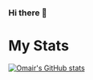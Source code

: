 ### Hi there 👋

<h1>My Stats</h1>

[![Omair's GitHub stats](https://github-readme-stats-xi-jet-47.vercel.app/api?username=omair-bhatti)](https://github.com/harismehboob142/github-readme-stats)
